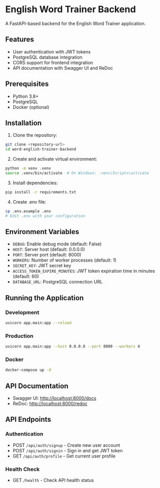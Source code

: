 # English Word Trainer Backend

A FastAPI-based backend for the English Word Trainer application.

## Features

- User authentication with JWT tokens
- PostgreSQL database integration
- CORS support for frontend integration
- API documentation with Swagger UI and ReDoc

## Prerequisites

- Python 3.8+
- PostgreSQL
- Docker (optional)

## Installation

1. Clone the repository:

```bash
git clone <repository-url>
cd word-english-trainer-backend
```

2. Create and activate virtual environment:

```bash
python -m venv .venv
source .venv/bin/activate  # On Windows: .venv\Scripts\activate
```

3. Install dependencies:

```bash
pip install -r requirements.txt
```

4. Create .env file:

```bash
cp .env.example .env
# Edit .env with your configuration
```

## Environment Variables

- `DEBUG`: Enable debug mode (default: False)
- `HOST`: Server host (default: 0.0.0.0)
- `PORT`: Server port (default: 8000)
- `WORKERS`: Number of worker processes (default: 1)
- `SECRET_KEY`: JWT secret key
- `ACCESS_TOKEN_EXPIRE_MINUTES`: JWT token expiration time in minutes (default: 60)
- `DATABASE_URL`: PostgreSQL connection URL

## Running the Application

### Development

```bash
uvicorn app.main:app --reload
```

### Production

```bash
uvicorn app.main:app --host 0.0.0.0 --port 8000 --workers 4
```

### Docker

```bash
docker-compose up -d
```

## API Documentation

- Swagger UI: <http://localhost:8000/docs>
- ReDoc: <http://localhost:8000/redoc>

## API Endpoints

### Authentication

- POST `/api/auth/signup` - Create new user account
- POST `/api/auth/signin` - Sign in and get JWT token
- GET `/api/auth/profile` - Get current user profile

### Health Check

- GET `/health` - Check API health status
